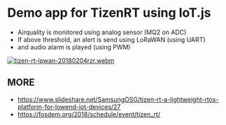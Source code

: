 # Demo app for TizenRT using IoT.js #

- Airquality is monitored using analog sensor (MQ2 on ADC)
- If above threshold, an alert is send using LoRaWAN (using UART)
- and audio alarm is played (using PWM)


[![tizen-rt-lpwan-20180204rzr.webm](https://img.youtube.com/vi/S7zpBpnpflU/0.jpg)](https://youtu.be/S7zpBpnpflU#tizen-rt-lpwan-20180204rzr.webm)

## MORE ##

* https://www.slideshare.net/SamsungOSG/tizen-rt-a-lightweight-rtos-platform-for-lowend-iot-devices/27
* https://fosdem.org/2018/schedule/event/tizen_rt/

